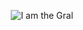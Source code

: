 <p align="center">
  <img src="https://media.giphy.com/media/11cFgJK4tK4Jpu/giphy.gif" alt="I am the Gral"/>
</p>
